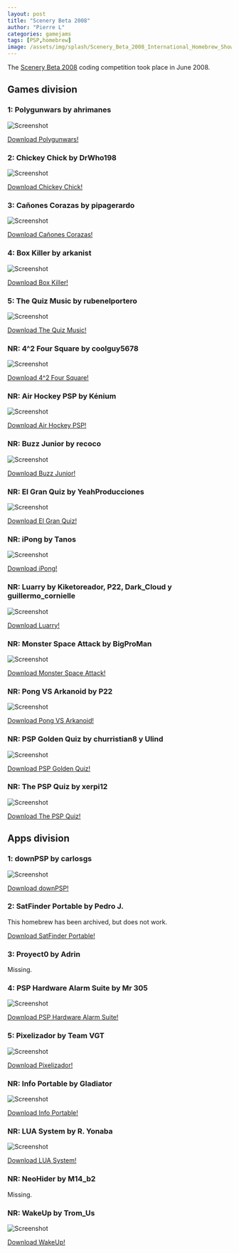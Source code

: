 ```yaml
---
layout: post
title: "Scenery Beta 2008"
author: "Pierre L"
categories: gamejams
tags: [PSP,homebrew]
image: /assets/img/splash/Scenery_Beta_2008_International_Homebrew_Showcase.webp
---
```


The [Scenery Beta 2008](https://www.scenebeta.com/noticia/participantes-scenery-beta-2008) coding competition took place in June 2008.

## Games division

### 1: Polygunwars by ahrimanes

![Screenshot](https://github.com/PSP-Archive/PSP-Archive.github.io/raw/gh-pages/assets/img/snaps/20210808122605.webp)

<a href="https://archive.org/details/polygunwars.-7z">Download Polygunwars!</a>

### 2: Chickey Chick by DrWho198

![Screenshot](https://github.com/PSP-Archive/PSP-Archive.github.io/raw/gh-pages/assets/img/snaps/CHIC00704_00000.webp)

<a href="https://archive.org/details/chic-00704-00000">Download Chickey Chick!</a>

### 3: Cañones Corazas by pipagerardo

![Screenshot](https://github.com/PSP-Archive/PSP-Archive.github.io/raw/gh-pages/assets/img/snaps/C-CO00643_00000.webp)

<a href="https://archive.org/details/c-corazas.-7z">Download Cañones Corazas!</a>

### 4: Box Killer by arkanist

![Screenshot](https://github.com/PSP-Archive/PSP-Archive.github.io/raw/gh-pages/assets/img/snaps/BOX01271_00000.webp)

<a href="https://archive.org/details/box-killer-v-0.7.7z">Download Box Killer!</a>

### 5: The Quiz Music by rubenelportero

![Screenshot](https://github.com/PSP-Archive/PSP-Archive.github.io/raw/gh-pages/assets/img/snaps/THE01003_00000.webp)

<a href="https://archive.org/details/the-quiz-music.-7z">Download The Quiz Music!</a>

### NR: 4^2 Four Square by coolguy5678

![Screenshot](https://github.com/PSP-Archive/PSP-Archive.github.io/raw/gh-pages/assets/img/snaps/4^2V00364_00000.webp)

<a href="https://archive.org/details/4-2-h-00196-00000">Download 4^2 Four Square!</a>

### NR: Air Hockey PSP by Kénium

![Screenshot](https://github.com/PSP-Archive/PSP-Archive.github.io/raw/gh-pages/assets/img/snaps/AIR01819_00000.webp)

<a href="https://archive.org/details/air-hockey-psp-en-v-1.0.7z">Download Air Hockey PSP!</a>

### NR: Buzz Junior by recoco

![Screenshot](https://github.com/PSP-Archive/PSP-Archive.github.io/raw/gh-pages/assets/img/snaps/BUZZ01090_00000.webp)

<a href="https://archive.org/details/buzz-junior.-7z">Download Buzz Junior!</a>

### NR: El Gran Quiz by YeahProducciones

![Screenshot](https://github.com/PSP-Archive/PSP-Archive.github.io/raw/gh-pages/assets/img/snaps/ELGR01348_00000.webp)

<a href="https://archive.org/details/el-gran-quiz-v-1.85.7z">Download El Gran Quiz!</a>

### NR: iPong by Tanos

![Screenshot](https://github.com/PSP-Archive/PSP-Archive.github.io/raw/gh-pages/assets/img/snaps/129001152_00000.webp)

<a href="https://archive.org/details/ipong.7z">Download iPong!</a>

### NR: Luarry by Kiketoreador, P22, Dark_Cloud y guillermo_cornielle

![Screenshot](https://github.com/PSP-Archive/PSP-Archive.github.io/raw/gh-pages/assets/img/snaps/luarry.webp)

<a href="https://archive.org/details/luarry.-7z">Download Luarry!</a>

### NR: Monster Space Attack by BigProMan

![Screenshot](https://github.com/PSP-Archive/PSP-Archive.github.io/raw/gh-pages/assets/img/snaps/monsterspaceattack.webp)

<a href="https://archive.org/details/m-s-a-0.2.7z">Download Monster Space Attack!</a>

### NR: Pong VS Arkanoid by P22

![Screenshot](https://github.com/PSP-Archive/PSP-Archive.github.io/raw/gh-pages/assets/img/snaps/PONG01190_00000.webp)

<a href="https://archive.org/details/pong-vs-arkanoid.-7z">Download Pong VS Arkanoid!</a>

### NR: PSP Golden Quiz by churristian8 y Ulind

![Screenshot](https://github.com/PSP-Archive/PSP-Archive.github.io/raw/gh-pages/assets/img/snaps/PSPG00395_00000.webp)

<a href="https://archive.org/details/pspgq.-7z">Download PSP Golden Quiz!</a>

### NR: The PSP Quiz by xerpi12

![Screenshot](https://github.com/PSP-Archive/PSP-Archive.github.io/raw/gh-pages/assets/img/snaps/THEP00797_00000.webp)

<a href="https://archive.org/details/thepspquiz.-7z">Download The PSP Quiz!</a>

## Apps division

### 1: downPSP by carlosgs

![Screenshot](https://github.com/PSP-Archive/PSP-Archive.github.io/raw/gh-pages/assets/img/snaps/20210623205733.webp)

<a href="https://archive.org/details/down-psp-v-1.9-beta.-7z">Download downPSP!</a>

### 2: SatFinder Portable by Pedro J.

This homebrew has been archived, but does not work.

<a href="https://archive.org/details/satfinder.-7z">Download SatFinder Portable!</a>

### 3: Proyect0 by Adrin

Missing.

### 4: PSP Hardware Alarm Suite by Mr 305

![Screenshot](https://github.com/PSP-Archive/PSP-Archive.github.io/raw/gh-pages/assets/img/snaps/HASU00709_00000.webp)

<a href="https://archive.org/details/hardware-alarm-suite-2-7-1730.7z">Download PSP Hardware Alarm Suite!</a>

### 5: Pixelizador by Team VGT

![Screenshot](https://github.com/PSP-Archive/PSP-Archive.github.io/raw/gh-pages/assets/img/snaps/pixelizador-menu.webp)

<a href="https://archive.org/details/pixelizador-v-2.7-z">Download Pixelizador!</a>

### NR: Info Portable by Gladiator

![Screenshot](https://github.com/PSP-Archive/PSP-Archive.github.io/raw/gh-pages/assets/img/snaps/INFO01434_00000.webp)

<a href="https://archive.org/details/info-portable-2.5.7z">Download Info Portable!</a>

### NR: LUA System by R. Yonaba

![Screenshot](https://github.com/PSP-Archive/PSP-Archive.github.io/raw/gh-pages/assets/img/snaps/LUAS00637_00000.webp)

<a href="https://archive.org/details/shell.7z">Download LUA System!</a>

### NR: NeoHider by M14_b2

Missing.

### NR: WakeUp by Trom_Us

![Screenshot](https://github.com/PSP-Archive/PSP-Archive.github.io/raw/gh-pages/assets/img/snaps/PSP_00768_00001.webp)

<a href="https://archive.org/details/psp-alarma.-7z">Download WakeUp!</a>
